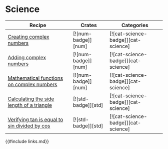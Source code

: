 # Science

| Recipe | Crates | Categories |
|--------|--------|------------|
| [Creating complex numbers][ex-creating-complex-numbers] | [![num-badge]][num] | [![cat-science-badge]][cat-science] |
| [Adding complex numbers][ex-adding-complex-numbers] | [![num-badge]][num] | [![cat-science-badge]][cat-science] |
| [Mathematical functions on complex numbers][ex-mathematical-functions] | [![num-badge]][num] | [![cat-science-badge]][cat-science] |
| [Calculating the side length of a triangle][ex-calculating-side-length-of-triangle] | [![std-badge]][std] | [![cat-science-badge]][cat-science] |
| [Verifying tan is equal to sin divided by cos][ex-tan-equal-to-sin-divided-by-cos] | [![std-badge]][std] | [![cat-science-badge]][cat-science] |
[ex-creating-complex-numbers]: science/mathematics/complex-numbers.html#creating-complex-numbers
[ex-adding-complex-numbers]: science/mathematics/complex-numbers.html#adding-complex-numbers
[ex-mathematical-functions]: science/mathematics/complex-numbers.html#mathematical-functions
[ex-calculating-side-length-of-triangle]: science/mathematics/trigonometry.html#calculating-the-side-length-of-a-triangle
[ex-tan-equal-to-sin-divided-by-cos]: science/mathematics/trigonometry.html#verifying-tan-is-equal-to-sin-divided-by-cos

{{#include links.md}}
